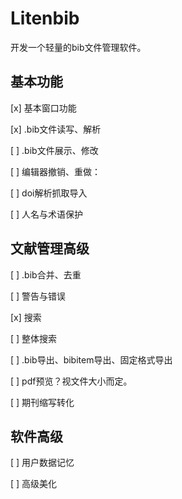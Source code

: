# Litenbib

开发一个轻量的bib文件管理软件。


## 基本功能

[x] 基本窗口功能

[x] .bib文件读写、解析

[ ] .bib文件展示、修改

[ ] 编辑器撤销、重做：

[ ] doi解析抓取导入

[ ] 人名与术语保护

## 文献管理高级

[ ] .bib合并、去重

[ ] 警告与错误

[x] 搜索

[ ] 整体搜索

[ ] .bib导出、bibitem导出、固定格式导出

[ ] pdf预览？视文件大小而定。

[ ] 期刊缩写转化

## 软件高级

[ ] 用户数据记忆

[ ] 高级美化